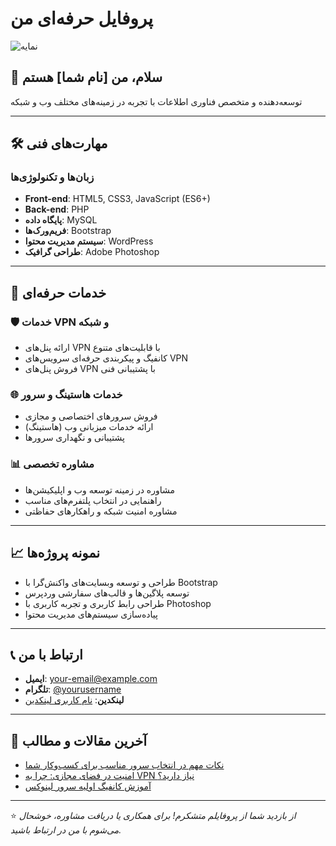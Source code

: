 # پروفایل حرفه‌ای من

![نمایه](https://via.placeholder.com/150)

## 👋 سلام، من [نام شما] هستم

توسعه‌دهنده و متخصص فناوری اطلاعات با تجربه در زمینه‌های مختلف وب و شبکه

---

## 🛠 مهارت‌های فنی

### زبان‌ها و تکنولوژی‌ها
- **Front-end**: HTML5, CSS3, JavaScript (ES6+)
- **Back-end**: PHP
- **پایگاه داده**: MySQL
- **فریم‌ورک‌ها**: Bootstrap
- **سیستم مدیریت محتوا**: WordPress
- **طراحی گرافیک**: Adobe Photoshop

---

## 💼 خدمات حرفه‌ای

### 🛡 خدمات VPN و شبکه
- ارائه پنل‌های VPN با قابلیت‌های متنوع
- کانفیگ و پیکربندی حرفه‌ای سرویس‌های VPN
- فروش پنل‌های VPN با پشتیبانی فنی

### 🌐 خدمات هاستینگ و سرور
- فروش سرورهای اختصاصی و مجازی
- ارائه خدمات میزبانی وب (هاستینگ)
- پشتیبانی و نگهداری سرورها

### 📊 مشاوره تخصصی
- مشاوره در زمینه توسعه وب و اپلیکیشن‌ها
- راهنمایی در انتخاب پلتفرم‌های مناسب
- مشاوره امنیت شبکه و راهکارهای حفاظتی

---

## 📈 نمونه پروژه‌ها

- طراحی و توسعه وبسایت‌های واکنش‌گرا با Bootstrap
- توسعه پلاگین‌ها و قالب‌های سفارشی وردپرس
- طراحی رابط کاربری و تجربه کاربری با Photoshop
- پیاده‌سازی سیستم‌های مدیریت محتوا

---

## 📞 ارتباط با من

- **ایمیل**: [your-email@example.com](mailto:your-email@example.com)
- **تلگرام**: [@yourusername](https://t.me/yourusername)
- **لینکدین**: [نام کاربری لینکدین](https://linkedin.com/in/yourusername)

---

## 📝 آخرین مقالات و مطالب

- [نکات مهم در انتخاب سرور مناسب برای کسب‌وکار شما](link-to-article)
- [امنیت در فضای مجازی: چرا به VPN نیاز دارید؟](link-to-article)
- [آموزش کانفیگ اولیه سرور لینوکس](link-to-article)

---

⭐ *از بازدید شما از پروفایلم متشکرم! برای همکاری یا دریافت مشاوره، خوشحال می‌شوم با من در ارتباط باشید.*
